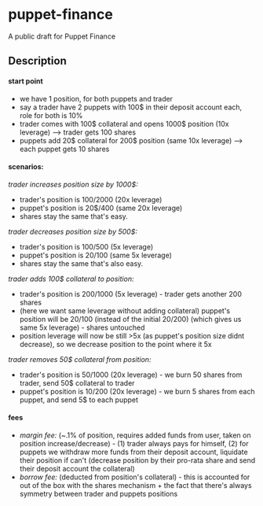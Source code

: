 # puppet-finance
A public draft for Puppet Finance

## Description

#### start point
- we have 1 position, for both puppets and trader
- say a trader have 2 puppets with 100$ in their deposit account each, role for both is 10%
- trader comes with 100$ collateral and opens 1000$ position (10x leverage) --> trader gets 100 shares
- puppets add 20$ collateral for 200$ position (same 10x leverage) --> each puppet gets 10 shares
 
#### scenarios:

*trader increases position size by 1000$:*
- trader's position is 100$/2000$ (20x leverage)
- puppet's position is 20$/400 (same 20x leverage)
- shares stay the same
that's easy.

*trader decreases position size by 500$:*
- trader's position is 100$/500$ (5x leverage)
- puppet's position is 20$/100$ (same 5x leverage)
- shares stay the same
that's also easy.

*trader adds 100$ collateral to position:*
- trader's position is 200$/1000$ (5x leverage) - trader gets another 200 shares
- (here we want same leverage without adding collateral) puppet's position will be 20$/100$ (instead of the initial 20$/200$) (which gives us same 5x leverage) - shares untouched
- position leverage will now be still >5x (as puppet's position size didnt decrease), so we decrease position to the point where it 5x

*trader removes 50$ collateral from position:*
- trader's position is 50$/1000$ (20x leverage) - we burn 50 shares from trader, send 50$ collateral to trader
- puppet's position is 10$/200$ (20x leverage) - we burn 5 shares from each puppet, and send 5$ to each puppet


#### fees

- *margin fee:* (~.1% of position, requires added funds from user, taken on position increase/decrease) - (1) trader always pays for himself, (2) for puppets we withdraw more funds from their deposit account, liquidate their position if can't (decrease position by their pro-rata share and send their deposit account the collateral)
- *borrow fee:* (deducted from position's collateral) - this is accounted for out of the box with the shares mechanism + the fact that there's always symmetry between trader and puppets positions